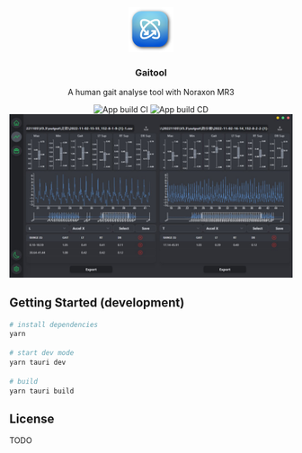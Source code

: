 <div align="center">
  <img src="./src-tauri/icons/128x128.png" alt="" width="80" height="80">
  <h3>Gaitool</h3>
  <p>A human gait analyse tool with Noraxon MR3</p>
  <img src="https://github.com/WesleyCh3n/gaitool/actions/workflows/ci-app.yml/badge.svg" alt="App build CI">
  <img src="https://github.com/WesleyCh3n/gaitool/actions/workflows/cd-app.yml/badge.svg" alt="App build CD">
</div>

<div align="center">
  <img src="./assets/screenshot.jpg" alt="">
</div>

## Getting Started (development)

```sh
# install dependencies
yarn

# start dev mode
yarn tauri dev

# build
yarn tauri build
```

## License

TODO
